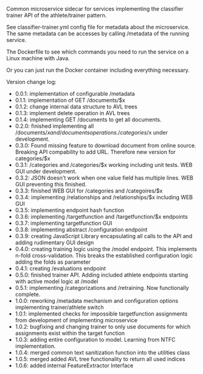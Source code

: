 Common microservice sidecar for services implementing the classifier trainer API of the athlete/trainer pattern. 

See classifier-trainer.yml config file for metadata about the microservice. The same metadata can be accesses by calling /metadata of the running service. 

The Dockerfile to see which commands you need to run the service on a Linux machine with Java. 

Or you can just run the Docker container including everything necessary. 

Version change log:

- 0.0.1: implementation of configurable /metadata
- 0.1.1: implementation of GET /documents/$x
- 0.1.2: change internal data structure to AVL trees
- 0.1.3: implement delete operation in AVL trees
- 0.1.4: implementing GET /documents to get all documents. 
- 0.2.0: finished implementing all /documents/$x and /documents operations. /categories/$x under development.
- 0.3.0: Found missing feature to download document from online source. Breaking API compability to add URL. Therefore new version for categories/$x
- 0.3.1: /categories and /categories/$x working including unit tests. WEB GUI under development.
- 0.3.2: JSON doesn't work when one value field has multiple lines. WEB GUI preventing this finished.
- 0.3.3: finished WEB GUI for /categories and /categoires/$x
- 0.3.4: implementing /relationships and /relationships/$x including WEB GUI
- 0.3.5: implementing endpoint hash function
- 0.3.6: implementing /targetfunction and /targetfunction/$x endpoints
- 0.3.7: implementing targetfunction GUI
- 0.3.8: implementing abstract /configuration endpoint
- 0.3.9: creating JavaScript Library encapsulating all calls to the API and adding rudimentary GUI design 
- 0.4.0: creating training logic using the /model endpoint. This implements n-fold cross-validation. This breaks the established configuration logic adding the folds as parameter
- 0.4.1: creating /evaluations endpoint
- 0.5.0: finished trainer API. Adding included athlete endpoints starting with active model logic at /model
- 0.5.1: implementing /categorizations and /retraining. Now functionally complete. 
- 1.0.0: reworking /metadata mechanism and configuration options implementing trainer/athlete switch
- 1.0.1: implemented checks for impossible targetfunction assignments from development of implementing microservice
- 1.0.2: bugfixing and changing trainer to only use documents for which assignments exist within the target function
- 1.0.3: adding entire configuration to model. Learning from NTFC implementation.
- 1.0.4: merged common text sanitization function into the utilities class
- 1.0.5: merged added AVL tree functionality to return all used indices
- 1.0.6: added internal FeatureExtractor Interface